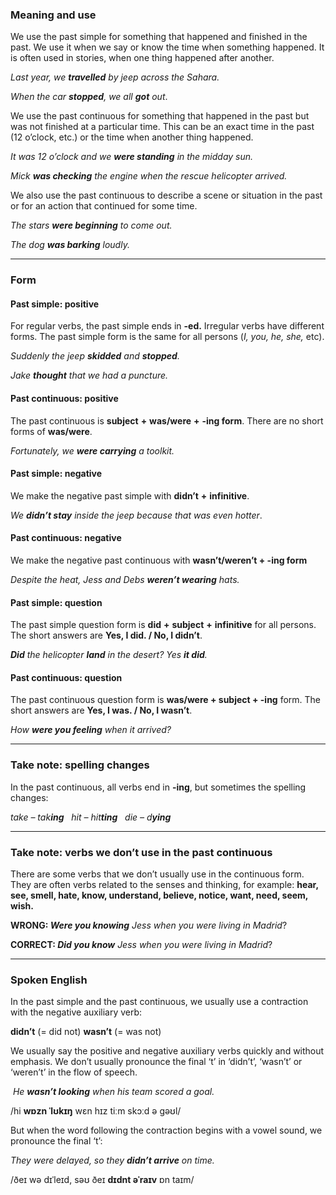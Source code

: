 ### Meaning and use

We use the past simple for something that happened and finished in the past. We use it when we say or know the time when something happened. It is often used in stories, when one thing happened after another.

_Last year, we **travelled** by jeep across the Sahara._

_When the car **stopped**, we all **got** out_.


We use the past continuous for something that happened in the past but was not finished at a particular time. This can be an exact time in the past (12 o’clock, etc.) or the time when another thing happened.

_It was 12 o’clock and we **were standing** in the midday sun._

_Mick **was checking** the engine when the rescue helicopter arrived._


We also use the past continuous to describe a scene or situation in the past or for an action that continued for some time.

_The stars **were beginning** to come out._

_The dog **was barking** loudly._

---
### Form

#### Past simple: positive

For regular verbs, the past simple ends in **-ed.** Irregular verbs have different forms. The past simple form is the same for all persons (_I, you, he, she,_ etc).

_Suddenly the jeep **skidded** and **stopped**._

_Jake **thought** that we had a puncture._


#### Past continuous: positive

The past continuous is **subject** **+** **was/were** **+** **-ing form**. There are no short forms of **was/were**.

_Fortunately, we **were carrying** a toolkit._


#### Past simple: negative
We make the negative past simple with **didn’t** **+** **infinitive**.

_We **didn’t stay** inside the jeep because that was even hotter_.


#### Past continuous: negative
We make the negative past continuous with **wasn’t/weren’t + -ing form**

_Despite the heat, Jess and Debs **weren’t wearing** hats._


#### Past simple: question

The past simple question form is **did** **+** **subject** **+** **infinitive** for all persons. The short answers are **Yes, I did. / No, I didn’t**.

**_Did_** _the helicopter **land** in the desert? Yes **it did**._

#### Past continuous: question

The past continuous question form is **was/were + subject + -ing** form. The short answers are **Yes, I was. / No, I wasn’t**.

_How **were you feeling** when it arrived?_

---
### Take note: spelling changes

In the past continuous, all verbs end in **-ing**, but sometimes the spelling changes:

_take – tak**ing**   hit – hit**ting**   die – d**ying**_

---
### Take note: verbs we don’t use in the past continuous

There are some verbs that we don’t usually use in the continuous form. They are often verbs related to the senses and thinking, for example: **hear, see, smell, hate, know, understand, believe, notice, want, need, seem, wish.**

**WRONG: _Were you knowing_** _Jess when you were living in Madrid_?

**CORRECT: _Did you know_** _Jess when you were living in Madrid_?

---
### Spoken English

In the past simple and the past continuous, we usually use a contraction with the negative auxiliary verb:

**didn’t** (= did not) **wasn’t** (= was not)


We usually say the positive and negative auxiliary verbs quickly and without emphasis. We don’t usually pronounce the final ‘t’ in ‘didn’t’, ‘wasn’t’ or ‘weren’t’ in the flow of speech.

 _He **wasn’t looking** when his team scored a goal._

/hi **wɒzn ˈlʊkɪŋ** wɛn hɪz tiːm skɔːd ə gəʊl/


But when the word following the contraction begins with a vowel sound, we pronounce the final ‘t’:

*They were delayed, so they **didn’t arrive** on time.*

/ðeɪ wə dɪˈleɪd, səʊ ðeɪ  **dɪdnt əˈraɪv** ɒn taɪm/